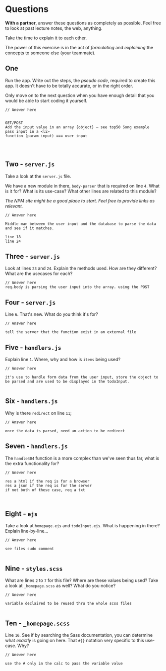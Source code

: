 # Questions

**With a partner**, answer these questions as completely as possible. Feel free to look at past lecture notes, the web, anything. 

Take the time to explain it to each other. 

The power of this exercise is in the act of _formulating_ and _explaining_ the concepts to someone else (your teammate).

## One

Run the app. Write out the steps, the _pseudo code_, required to create this app. It doesn't have to be totally accurate, or in the right order.

Only move on to the next question when you have enough detail that you would be able to start coding it yourself.

```
// Answer here


GET/POST 
Add the input value in an array {object} — see top50 Song example
pass input in a <li>
function (param input) === user input




```

## Two - `server.js`

Take a look at the `server.js` file.

We have a new module in there, `body-parser` that is required on line `4`. What is it for? What is its use-case? What other lines are related to this module?

_The NPM site might be a good place to start. Feel free to provide links as relevant._

```
// Answer here

Middle man between the user input and the database to parse the data and see if it matches. 

line 18 
line 24
```

## Three - `server.js`

Look at lines `23` and `24`. Explain the methods used. How are they different? What are the usecases for each?




```
// Answer here
req.body is parsing the user input into the array. using the POST
```

## Four - `server.js`

Line `6`. That's new. What do you think it's for?

```
// Answer here

tell the server that the function exist in an external file 

```

## Five - `handlers.js`

Explain line `1`. Where, why and how is `items` being used?

```
// Answer here

it's use to handle form data from the user input, store the object to be parsed and are used to be displayed in the todoInput.


```

## Six - `handlers.js`

Why is there `redirect` on line `11`;

```
// Answer here

once the data is parsed, need an action to be redirect 

``` 

## Seven - `handlers.js`

The `handle404` function is a more complex than we've seen thus far, what is the extra functionality for?

```
// Answer here

res a html if the req is for a browser 
res a json if the req is for the server 
if not both of these case, req a txt



```

## Eight - `ejs`

Take a look at `homepage.ejs` and `todoInput.ejs`. What is happening in there? Explain line-by-line...
```
// Answer here

see files sudo comment 


```

## Nine - `styles.scss`

What are lines `2` to `7` for this file? Where are these values being used? Take a look at `_homepage.scss` as well? What do you notice?

```
// Answer here

variable declaired to be reused thru the whole scss files


```

## Ten - `_homepage.scss`

Line `16`. See if by searching the Sass documentation, you can determine what _exactly_ is going on here. That `#{}` notation very specific to this use-case. Why?

```
// Answer here

use the # only in the calc to pass the variable value 


```







